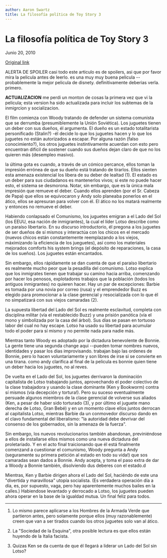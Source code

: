 ```yaml
---
author: Aaron Swartz
title: La filosofía política de Toy Story 3
---
```


La filosofía política de Toy Story 3
====================================

Junio 20, 2010

[Original link](http://www.aaronsw.com/weblog/toystory3pol)

ALERTA DE SPOILER casi todo este articulo es de spoilers, asi que por favor mira la pelicula antes de leerlo.  es una muy muy buena pelicula --probablemente la mejor pelicula de disnety.  definitivamente deberias verla.  primero.

**ACTUALIZACION** me perdi un monton de cosas la primera vez que vi la
pelicula; esta version ha sido actualizada para incluir los subtemas de
la inmigrcion y socializacion.

El film comienza con Woody tratando de defender un sistema comunista que
se derrumba (presumiblemente la Unión Soviética). Los juguetes tienen un
deber con sus dueños, él argumenta. El dueño es un estado totalitarista
personificado (Stalin?) -él decide lo que los juguetes hacen y lo que
los juguetes no están autorizados a escapar. Por alguna razón (falso
conocimiento?), los otros juguetes instintivamente acuerdan con esto
pero encuentran difícil de sostener cuando sus dueños dejan claro de que
no los quieren más (desempleo masivo).

la última gota es cuando, a través de un cómico percance, ellos toman
la impresión errónea de que su dueño está tratando de tirarlos. Ellos
sienten esta amenaza existencial los libera de su deber de lealtad
(1). El estado es un deber para sus ciudadanos es mantenerlos vivos; si
este no puede hacer esto, el sistema se desmorona. Notar, sin embargo,
que es la única mala impresión que remueve el deber. Cuando ellos
aprenden (por el Sr. Cabeza de Papa) que ellos se equivocaron y Andy
solo planeaba ponerlos en el ático, ellos se apresuran para volver con
él. El ático no los matará realmente y entonces no remueve el deber.


Habiendo conlapsado el Comunismo, los juguetes emigran a el Lado del
Sol (los EEUU, esa nación de inmigrantes), la cual el líder Lotso
describe como un paraíso libertario. En su discurso introductorio, él
pregona a los juguetes de ser dueños de sí mismos y interactúa con los
chicos en el mercado (nuevos chicos están constantemente reemplazando
a los viejos, máximizando la eficiencia de los jueguetes), así como
los materiales mejorados comforts his system brings (el depósito de
reparaciones, la casa de los sueños). Los juguetes están encantados.

Sin embargo, ellos rápidamente se dan cuenta de que el paraíso
libertario es realmente mucho peor que la pesadilla del comunismo. Lotso
explica que los inmigrates tienen que trabajar su camino hacia arriba,
comenzando por hacer los penosos, explotadores trabajos que la población
(todos los antiguos inmigrantes) no quieren hacer. Hay un par de
excepciones: Barbie es tomada por una novia por correo (rusa) y el
emprendedor Buzz es elegido para promocionar a la clase gerencial y
resocializada con lo que él no simpatizará con sus viejos camaradas (2).

La supuesta libertad del Lado del Sol es realmente esclavitud, completa
con disciplina militar (vía el restablecido Buzz) y una prisión panótica
(vía el mono y simbolizada por la casa del árbol). Sus días se pasan en
tortuoso labor del cual no hay escape. Lotso ha usado su libertad para
acumular todo el poder para sí mismo y no permite nada para nadie más.


Mientras tanto Woody es adoptado por la dictadura benevolente de Bonnie.
La gente tiene una segunda change aqui --pueden tomar nombres nuevos,
identidades y pasar los dias improvisando. trabajan bajo las ordenes
de Bonnie, pero lo hacen voluntariamente y son libres de irse si se
convierte en una tirana. como andy clarifica al final de la pelicula es
bonnie quien tiene un deber hacia los juguetes, no al reves.


De vuelta en el Lado del Sol, los juguetes derrivaron la dominación
capitalista de Lotso trabajando juntos, aprovechando el poder
colectivo de la clase trabajadora y usando la clase dominante (Ken y
Bookworm) contra sí mismos (vía decepción y tortura!). Pero su suceso
eventualmente persuade algunos miembros de la clase gerencial de
volverse sus aliados (Ken, a pesar de haber sido torturado (3), y por
último el juguete mano derecha de Lotso, Gran Bebé) y en un momento
clave ellos juntos derrocan al capitalista Lotso, mientras Barbie da un
conmovedor discurso dando en el clavo fundamental del liberalismo: "la
autoridad debe devrivar del consenso de los gobernados, sin la amenaza
de la fuerza".


Sin embargo, los nuevos revolucionarios también abandonan, previniéndose
a ellos de installarse ellos mismos como una nueva dictadura del
proletariado. Y en el acto final traicionando que él está finalmente
comenzand a cuestionar el comunismo, Woody pregunta a Andy (seguramente
su primera petición al estado en todo su vida!) que sos camaradas sean
dados a Bonnie. Andy acepta, y toma el paso extra de dar a Woody a
Bonnie también, disolviendo dus deberes con el estado.d

Mientras, Ken y Barbie dirigen ahora el Lado del Sol, haciéndo de este
una "divertida y maravillosa" utopía socialista. (Es verdadera operación
día a día, es, por supuesto, vaga, pero hay aparentemente muchos bailes
en la calles.) Habiendose levantado y derrocado a Lotso, los juguetes
pueden ahora operar en la base de la igualdad mutua. Un final feliz para
todos.

* * * * *

1. Lo mismo parece aplicarse a los Hombres de la Armada Verde que
partieron antes, pero solamente porque ellos (muy razonablemente) creen
que van a ser tirados cuando los otros juguetes solo van al ático.

2. La "Sociedad de la Esquina", otra posible lectura es que ellos están
huyendo de la Italia facista.

3. Quizas Ken se da cuenta de que él llegará a liderar un Lado del Sol
sin Lotso?

